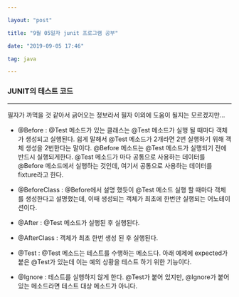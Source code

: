 ```yaml
---

layout: "post"

title: "9월 05일자 junit 프로그램 공부"

date: "2019-09-05 17:46"

tag: java

---
```


### JUNIT의 테스트 코드

---

필자가 까먹을 것 같아서 긁어오는 정보라서 필자 이외에 도움이 될지는 모르겠지만...

-	@Before : @Test 메소드가 있는 클래스는 @Test 메소드가 실행 될 때마다 객체가 생성되고 실행된다. 쉽게 말해서 @Test 메소드가 2개라면 2번 실행하기 위해 객체 생성을 2번한다는 말이다. @Before 메소드는 @Test 메소드가 실행되기 전에 반드시 실행되게한다. @Test 메소드가 마다 공통으로 사용하는 데이터를 @Before 메소드에서 실행하는 것인데, 여기서 공통으로 사용하는 데이터를 fixture라고 한다.

-	@BeforeClass : @Before에서 설명 했듯이 @Test 메소드 실행 할 때마다 객체를 생성한다고 설명했는데, 이때 생성되는 객체가 최초에 한번만 실행되는 어노테이션이다.

-	@After : @Test 메소드가 실행된 후 실행된다.

-	@AfterClass : 객체가 최초 한번 생성 된 후 실행된다.

-	@Test : @Test 메소드는 테스트를 수행하는 메소드다. 아래 예제에 expected가 붙은 @Test가 있는데 이는 예외 상황을 테스트 하기 위한 기능이다.

-	@Ignore : 테스트를 실행하지 않게 한다. @Test가 붙어 있지만, @Ignore가 붙어 있는 메소드라면 테스트 대상 메소드가 아니다.
